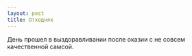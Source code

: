 ```yaml
---
layout: post
title: Отходняк
---
```


День прошел в выздоравливании после оказии с не совсем качественной самсой. 